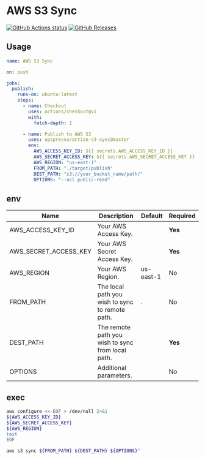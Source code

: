 # AWS S3 Sync

[![GitHub Actions status](https://github.com/opspresso/action-s3-sync/workflows/Build-Push/badge.svg)](https://github.com/opspresso/action-s3-sync/actions)
[![GitHub Releases](https://img.shields.io/github/release/opspresso/action-s3-sync.svg)](https://github.com/opspresso/action-s3-sync/releases)

## Usage

```yaml
name: AWS S3 Sync

on: push

jobs:
  publish:
    runs-on: ubuntu-latest
    steps:
      - name: Checkout
        uses: actions/checkout@v1
        with:
          fetch-depth: 1

      - name: Publish to AWS S3
        uses: opspresso/action-s3-sync@master
        env:
          AWS_ACCESS_KEY_ID: ${{ secrets.AWS_ACCESS_KEY_ID }}
          AWS_SECRET_ACCESS_KEY: ${{ secrets.AWS_SECRET_ACCESS_KEY }}
          AWS_REGION: "us-east-1"
          FROM_PATH: "./target/publish"
          DEST_PATH: "s3://your_bucket_name/path/"
          OPTIONS: "--acl public-read"
```

## env

Name | Description | Default | Required
---- | ----------- | ------- | --------
AWS_ACCESS_KEY_ID | Your AWS Access Key. | | **Yes**
AWS_SECRET_ACCESS_KEY | Your AWS Secret Access Key. | | **Yes**
AWS_REGION | Your AWS Region. | us-east-1 | No
FROM_PATH | The local path you wish to sync to remote path. | . | No
DEST_PATH | The remote path you wish to sync from local path. | | **Yes**
OPTIONS | Additional parameters. | | No

## exec

```bash
aws configure <<-EOF > /dev/null 2>&1
${AWS_ACCESS_KEY_ID}
${AWS_SECRET_ACCESS_KEY}
${AWS_REGION}
text
EOF

aws s3 sync ${FROM_PATH} ${DEST_PATH} ${OPTIONS}"
```
